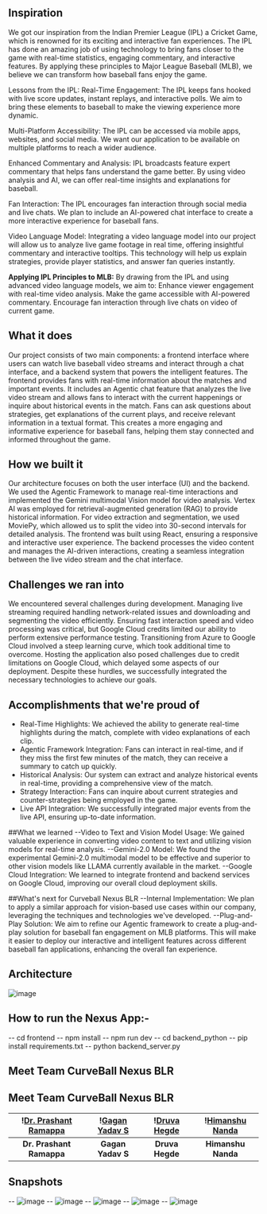 ## Inspiration
We got our inspiration from the Indian Premier League (IPL) a Cricket Game, which is renowned for its exciting and interactive fan experiences. The IPL has done an amazing job of using technology to bring fans closer to the game with real-time statistics, engaging commentary, and interactive features. By applying these principles to Major League Baseball (MLB), we believe we can transform how baseball fans enjoy the game.
 
Lessons from the IPL:
Real-Time Engagement:
The IPL keeps fans hooked with live score updates, instant replays, and interactive polls. We aim to bring these elements to baseball to make the viewing experience more dynamic.
 
Multi-Platform Accessibility:
The IPL can be accessed via mobile apps, websites, and social media. We want our application to be available on multiple platforms to reach a wider audience.
 
Enhanced Commentary and Analysis:
IPL broadcasts feature expert commentary that helps fans understand the game better. By using video analysis and AI, we can offer real-time insights and explanations for baseball.
 
Fan Interaction:
The IPL encourages fan interaction through social media and live chats. We plan to include an AI-powered chat interface to create a more interactive experience for baseball fans.
 
Video Language Model:
Integrating a video language model into our project will allow us to analyze live game footage in real time, offering insightful commentary and interactive tooltips. This technology will help us explain strategies, provide player statistics, and answer fan queries instantly.
 
**Applying IPL Principles to MLB:**
By drawing from the IPL and using advanced video language models, we aim to:
Enhance viewer engagement with real-time video analysis.
Make the game accessible with AI-powered commentary.
Encourage fan interaction through live chats on video of current game.
 
## What it does
Our project consists of two main components: a frontend interface where users can watch live baseball video streams and interact through a chat interface, and a backend system that powers the intelligent features. The frontend provides fans with real-time information about the matches and important events. It includes an Agentic chat feature that analyzes the live video stream and allows fans to interact with the current happenings or inquire about historical events in the match. Fans can ask questions about strategies, get explanations of the current plays, and receive relevant information in a textual format. This creates a more engaging and informative experience for baseball fans, helping them stay connected and informed throughout the game.
 
## How we built it
Our architecture focuses on both the user interface (UI) and the backend. We used the Agentic Framework to manage real-time interactions and implemented the Gemini multimodal Vision model for video analysis. Vertex AI was employed for retrieval-augmented generation (RAG) to provide historical information. For video extraction and segmentation, we used MoviePy, which allowed us to split the video into 30-second intervals for detailed analysis. The frontend was built using React, ensuring a responsive and interactive user experience. The backend processes the video content and manages the AI-driven interactions, creating a seamless integration between the live video stream and the chat interface.
 
## Challenges we ran into
We encountered several challenges during development. Managing live streaming required handling network-related issues and downloading and segmenting the video efficiently. Ensuring fast interaction speed and video processing was critical, but Google Cloud credits limited our ability to perform extensive performance testing. Transitioning from Azure to Google Cloud involved a steep learning curve, which took additional time to overcome. Hosting the application also posed challenges due to credit limitations on Google Cloud, which delayed some aspects of our deployment. Despite these hurdles, we successfully integrated the necessary technologies to achieve our goals.
 
## Accomplishments that we're proud of
- Real-Time Highlights: We achieved the ability to generate real-time highlights during the match, complete with video explanations of each clip.
- Agentic Framework Integration: Fans can interact in real-time, and if they miss the first few minutes of the match, they can receive a summary to catch up quickly.
- Historical Analysis: Our system can extract and analyze historical events in real-time, providing a comprehensive view of the match.
- Strategy Interaction: Fans can inquire about current strategies and counter-strategies being employed in the game.
- Live API Integration: We successfully integrated major events from the live API, ensuring up-to-date information.
 
##What we learned
--Video to Text and Vision Model Usage: We gained valuable experience in converting video content to text and utilizing vision models for real-time analysis.
--Gemini-2.0 Model: We found the experimental Gemini-2.0 multimodal model to be effective and superior to other vision models like LLAMA currently available in the market.
--Google Cloud Integration: We learned to integrate frontend and backend services on Google Cloud, improving our overall cloud deployment skills.
 
##What's next for Curveball Nexus BLR
--Internal Implementation: We plan to apply a similar approach for vision-based use cases within our company, leveraging the techniques and technologies we've developed.
--Plug-and-Play Solution: We aim to refine our Agentic framework to create a plug-and-play solution for baseball fan engagement on MLB platforms. This will make it easier to deploy our interactive and intelligent features across different baseball fan applications, enhancing the overall fan experience.

## Architecture
![image](https://github.com/user-attachments/assets/cee78679-03cd-420d-a091-c473856a2867)

## How to run the Nexus App:-
-- cd frontend
-- npm install
-- npm run dev
-- cd backend_python
-- pip install requirements.txt
-- python backend_server.py

## Meet Team CurveBall Nexus BLR
## Meet Team CurveBall Nexus BLR

| !<a href="https://github.com/user-attachments/assets/93f728f4-3eea-4ee8-9ae6-1ba5bf4a99e8" target="_blank" rel="noopener noreferrer">Dr. Prashant Ramappa</a> | !<a href="https://github.com/user-attachments/assets/775556aa-2618-4068-a2ec-5ad9630e9303" target="_blank" rel="noopener noreferrer">Gagan Yadav S</a> | !<a href="https://github.com/user-attachments/assets/7143b896-35b8-4eb8-a945-4cf4a7214549" target="_blank" rel="noopener noreferrer">Druva Hegde</a> | !<a href="https://github.com/user-attachments/assets/7ac098d8-518d-49e9-b291-b70fa74c5fba" target="_blank" rel="noopener noreferrer">Himanshu Nanda</a> |
|:--------------------------------------------------------------------------------------------------------:|:------------------------------------------------------------------------------------------------:|:-----------------------------------------------------------------------------------------------:|:-----------------------------------------------------------------------------------------------------:|
| **Dr. Prashant Ramappa**                                                                                 | **Gagan Yadav S**                                                                                 | **Druva Hegde**                                                                                 | **Himanshu Nanda**                                                                                     |

## Snapshots
-- ![image](https://github.com/user-attachments/assets/b320204d-3097-4873-a693-69691d33c860)
-- ![image](https://github.com/user-attachments/assets/3c3931eb-c9f1-471d-81fb-a98a5815c091)
-- ![image](https://github.com/user-attachments/assets/ce09500b-625a-4874-a60b-95631cbd40ec)
-- ![image](https://github.com/user-attachments/assets/4e469be8-7939-4567-aed0-9dce118fb0bd)
-- ![image](https://github.com/user-attachments/assets/f8c6ddb2-922f-4627-a9db-9356c9131090)







